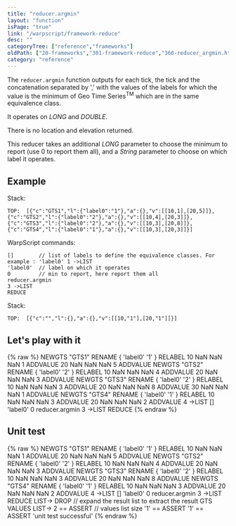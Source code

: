 ```yaml
---
title: "reducer.argmin"
layout: "function"
isPage: "true"
link: "/warpscript/framework-reduce"
desc: ""
categoryTree: ["reference","frameworks"]
oldPath: ["20-frameworks","301-framework-reduce","360-reducer_argmin.html.md"]
category: "reference"
---
```

 

The `reducer.argmin` function outputs for each tick, the tick and the concatenation separated by ',' with the values of the labels for which the value is the minimum of Geo Time Series<sup>TM</sup> which are in the same equivalence class.

It operates on *LONG* and *DOUBLE*.

There is no location and elevation returned.

This reducer takes an additional *LONG* parameter to choose the minimum to report (use 0 to report them all), and a *String* parameter to choose on which label it operates.

## Example ##

Stack:

    TOP:  [{"c":"GTS1","l":{"label0":"1"},"a":{},"v":[[10,1],[20,5]]},{"c":"GTS2","l":{"label0":"2"},"a":{},"v":[[10,4],[20,3]]}, {"c":"GTS3","l":{"label0":"2"},"a":{},"v":[[10,3],[20,8]]},{"c":"GTS4","l":{"label0":"1"},"a":{},"v":[[10,3],[20,3]]}]

WarpScript commands:

    []        // list of labels to define the equivalence classes. For example : 'label0' 1 ->LIST
    'label0'  // label on which it operates
	0         // min to report, here report them all
    reducer.argmin
    3 ->LIST
    REDUCE

Stack: 

    TOP:  [{"c":"","l":{},"a":{},"v":[[10,"1"],[20,"1"]]}]

## Let's play with it ##

{% raw %}
<warp10-warpscript-widget>NEWGTS "GTS1" RENAME 
{ 'label0' '1' } RELABEL
10 NaN NaN NaN 1 ADDVALUE
20 NaN NaN NaN 5 ADDVALUE
NEWGTS "GTS2" RENAME 
{ 'label0' '2' } RELABEL
10 NaN NaN NaN 4 ADDVALUE
20 NaN NaN NaN 3 ADDVALUE
NEWGTS "GTS3" RENAME 
{ 'label0' '2' } RELABEL
10 NaN NaN NaN 3 ADDVALUE
20 NaN NaN NaN 8 ADDVALUE
30 NaN NaN NaN 1 ADDVALUE
NEWGTS "GTS4" RENAME 
{ 'label0' '1' } RELABEL
10 NaN NaN NaN 3 ADDVALUE
20 NaN NaN NaN 2 ADDVALUE
4 ->LIST
[]
'label0'
0
reducer.argmin
3 ->LIST
REDUCE
</warp10-warpscript-widget>
{% endraw %}    

## Unit test ##

{% raw %}
<warp10-warpscript-widget>NEWGTS "GTS1" RENAME 
{ 'label0' '1' } RELABEL
10 NaN NaN NaN 1 ADDVALUE
20 NaN NaN NaN 5 ADDVALUE
NEWGTS "GTS2" RENAME 
{ 'label0' '2' } RELABEL
10 NaN NaN NaN 4 ADDVALUE
20 NaN NaN NaN 3 ADDVALUE
NEWGTS "GTS3" RENAME 
{ 'label0' '2' } RELABEL
10 NaN NaN NaN 3 ADDVALUE
20 NaN NaN NaN 8 ADDVALUE
NEWGTS "GTS4" RENAME 
{ 'label0' '1' } RELABEL
10 NaN NaN NaN 3 ADDVALUE
20 NaN NaN NaN 2 ADDVALUE
4 ->LIST
[]
'label0'
0
reducer.argmin
3 ->LIST
REDUCE
LIST-> DROP   // expand the result list to extract the result GTS
VALUES LIST-> 
2 == ASSERT   // values list size
'1' == ASSERT
'1' == ASSERT
'unit test successful'
</warp10-warpscript-widget>
{% endraw %}        